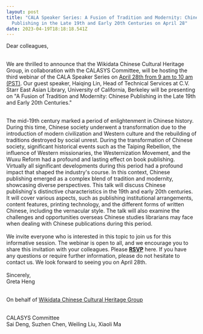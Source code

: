 ```yaml
---
layout: post
title: "CALA Speaker Series: A Fusion of Tradition and Modernity: Chinese
  Publishing in the Late 19th and Early 20th Centuries on April 28"
date: 2023-04-19T18:18:18.541Z
---
```

Dear colleagues,

 \
We are thrilled to announce that the Wikidata Chinese Cultural Heritage Group, in collaboration with the CALASYS Committee, will be hosting the third webinar of the CALA Speaker Series on [April 28th from 9 am to 10 am (PST)](https://sdsu.zoom.us/webinar/register/WN_XJ2jXSPUTSq8iqUmnfqzTw). Our guest speaker, Haiqing Lin, Head of Technical Services at C.V. Starr East Asian Library, University of California, Berkeley will be presenting on "A Fusion of Tradition and Modernity: Chinese Publishing in the Late 19th and Early 20th Centuries."

\
The mid-19th century marked a period of enlightenment in Chinese history. During this time, Chinese society underwent a transformation due to the introduction of modern civilization and Western culture and the rebuilding of traditions destroyed by social unrest. During the transformation of Chinese society, significant historical events such as the Taiping Rebellion, the influence of Western missionaries, the Westernization Movement, and the Wuxu Reform had a profound and lasting effect on book publishing. Virtually all significant developments during this period had a profound impact that shaped the industry's course. In this context, Chinese publishing emerged as a complex blend of tradition and modernity, showcasing diverse perspectives. This talk will discuss Chinese publishing's distinctive characteristics in the 19th and early 20th centuries. It will cover various aspects, such as publishing institutional arrangements, content features, printing technology, and the different forms of written Chinese, including the vernacular style. The talk will also examine the challenges and opportunities overseas Chinese studies librarians may face when dealing with Chinese publications during this period.\
\
We invite everyone who is interested in this topic to join us for this informative session. The webinar is open to all, and we encourage you to share this invitation with your colleagues. Please **[RSVP](https://sdsu.zoom.us/webinar/register/WN_XJ2jXSPUTSq8iqUmnfqzTw)** here. If you have any questions or require further information, please do not hesitate to contact us. We look forward to seeing you on April 28th.\
\
Sincerely,\
Greta Heng

\
On behalf of [Wikidata Chinese Cultural Heritage Group](https://www.wikidata.org/wiki/Wikidata:WikiProject_Chinese_Culture_and_Heritage)

\
CALASYS Committee\
Sai Deng, Suzhen Chen, Weiling Liu, Xiaoli Ma